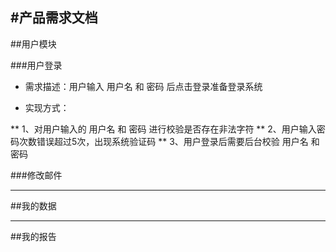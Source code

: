 #产品需求文档
---

##用户模块

###用户登录

* 需求描述：用户输入 用户名 和 密码 后点击登录准备登录系统

* 实现方式：

** 1、对用户输入的 用户名 和 密码 进行校验是否存在非法字符
** 2、用户输入密码次数错误超过5次，出现系统验证码
** 3、用户登录后需要后台校验 用户名 和 密码 

###修改邮件

---
##我的数据

---
##我的报告




